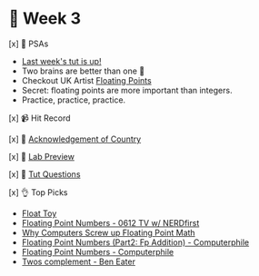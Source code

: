 👋 Week 3
=======================================

[x] 🎤 PSAs

- [Last week's tut is up!](https://github.com/cameronbourke/comp1521-21t3-h09c)
- Two brains are better than one 🧠
- Checkout UK Artist [Floating Points](https://www.youtube.com/watch?v=WezWspsKgpM)
- Secret: floating points are more important than integers.
- Practice, practice, practice.

[x] 📹 Hit Record

[x] 🙂 [Acknowledgement of Country](./ack.md)

[x] 🥼 [Lab Preview](https://cgi.cse.unsw.edu.au/~cs1521/21T3/lab/03/questions)

[x] 🏫 [Tut Questions](q1/README.md)

[x] 👌 Top Picks

- [Float Toy](https://evanw.github.io/float-toy/)
- [Floating Point Numbers - 0612 TV w/ NERDfirst](https://www.youtube.com/watch?v=gc1Nl3mmCuY)
- [Why Computers Screw up Floating Point Math](https://www.youtube.com/watch?v=WJgLKO-qac0)
- [Floating Point Numbers (Part2: Fp Addition) - Computerphile](https://www.youtube.com/watch?v=782QWNOD_Z0)
- [Floating Point Numbers - Computerphile](https://www.youtube.com/watch?v=PZRI1IfStY0)
- [Twos complement - Ben Eater](https://www.youtube.com/watch?v=4qH4unVtJkE)
